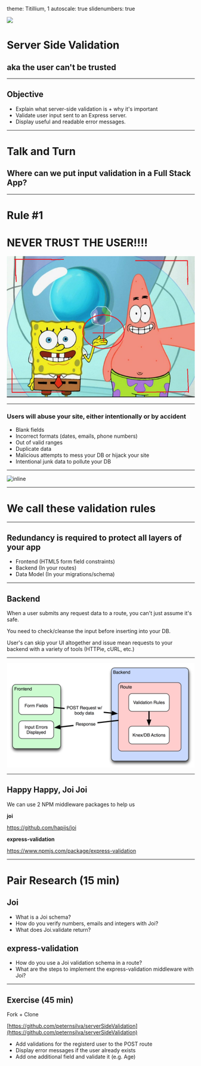 theme: Titillium, 1
autoscale: true
slidenumbers: true
<!-- @author: Pete Silva -->

![](http://cdn.osxdaily.com/wp-content/uploads/2011/10/NSTexturedFullScreenBackgroundColor.png)

# Server Side Validation
## aka the user can't be trusted

---

## Objective

- Explain what server-side validation is + why it's important
- Validate user input sent to an Express server.
- Display useful and readable error messages.

---

# Talk and Turn

## Where can we put input validation in a Full Stack App?

---

# Rule #1
# NEVER TRUST THE USER!!!!

![inline](img/spongebob.png)

---

### Users will abuse your site, either intentionally or by accident

- Blank fields
- Incorrect formats (dates, emails, phone numbers)
- Out of valid ranges
- Duplicate data
- Malicious attempts to mess your DB or hijack your site
- Intentional junk data to pollute your DB


---

![inline](https://img.buzzfeed.com/buzzfeed-static/static/2015-09/2/11/enhanced/webdr14/anigif_enhanced-29658-1441207273-2.gif?downsize=715:*&output-format=auto&output-quality=auto)

---
# We call these __validation rules__

---
## Redundancy is required to protect all layers of your app

- Frontend (HTML5 form field constraints)
- Backend (In your routes)
- Data Model (In your migrations/schema)

---
## Backend

When a user submits any request data to a route, you can't just assume it's safe.

You need to check/cleanse the input before inserting into your DB.

User's can skip your UI altogether and issue mean requests to your backend with a variety of tools (HTTPie, cURL, etc.)

---

![inline](img/backend-validation.png)

---

## Happy Happy, Joi Joi

We can use 2 NPM middleware packages to help us

__joi__

https://github.com/hapijs/joi

__express-validation__

https://www.npmjs.com/package/express-validation

---

# Pair Research (15 min)

## Joi
+ What is a Joi schema?
+ How do you verify numbers, emails and integers with Joi?
+ What does Joi.validate return?

## express-validation
+ How do you use a Joi validation schema in a route?
+ What are the steps to implement the express-validation middleware with Joi?

---

## Exercise (45 min)

Fork + Clone

[https://github.com/peternsilva/serverSideValidation](https://github.com/peternsilva/serverSideValidation)

+ Add validations for the registerd user to the POST route
+ Display error messages if the user already exists
+ Add one additional field and validate it (e.g. Age)


